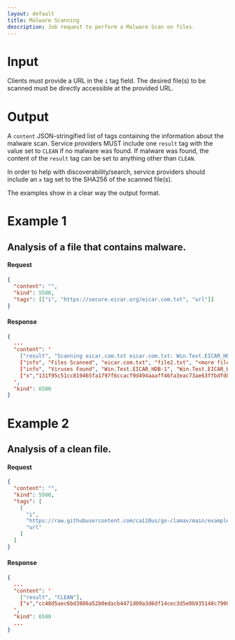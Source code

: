 ```yaml
---
layout: default
title: Malware Scanning
description: Job request to perform a Malware Scan on files.
---
```


# Input

Clients must provide a URL in the `i` tag field. The desired file(s) to be scanned must be directly accessible at the provided URL.

# Output

A `content` JSON-stringified list of tags containing the information about the malware scan. Service providers MUST include one `result` tag with the value set to `CLEAN` if no malware was found. If malware was found, the content of the `result` tag can be set to anything other than `CLEAN`.

In order to help with discoverability/search, service providers should include an `x` tag set to the SHA256 of the scanned file(s).

The examples show in a clear way the output format.

# Example 1

## Analysis of a file that contains malware.

#### Request

```json
{
  "content": "",
  "kind": 5500,
  "tags": [["i", "https://secure.eicar.org/eicar.com.txt", "url"]]
}
```

#### Response

```json
{
  ...
  "content": '
    ["result", "Scanning eicar.com.txt eicar.com.txt: Win.Test.EICAR_HDB-1 FOUND eicar.com.txt: Win.Test.EICAR_HSB-1 FOUND eicar.com.txt: Eicar-Signature FOUND eicar.com.txt!(0): Eicar-Signature FOUND"],
    ["info", "Files Scanned", "eicar.com.txt", "file2.txt", "<more files scanned here>"],
    ["info", "Viruses Found", "Win.Test.EICAR_HDB-1", "Win.Test.EICAR_HSB-1", "Eicar-Signature"],
    ["x","131f95c51cc819465fa1797f6ccacf9d494aaaff46fa3eac73ae63ffbdfd8267"]
  ',
  "kind": 6500
}
```

# Example 2

## Analysis of a clean file.

#### Request

```json
{
  "content": "",
  "kind": 5500,
  "tags": [
    [
      "i",
      "https://raw.githubusercontent.com/ca110us/go-clamav/main/example/test_file/nmap",
      "url"
    ]
  ]
}
```

#### Response

```json
{
  ...
  "content": '
    ["result", "CLEAN"],
    ["x","cc48d5aec6bd3886a52b0edacb4471d09a3d6df14cec3d5e0b935148c790014c"]
  ',
  "kind": 6500
  ...
}
```
